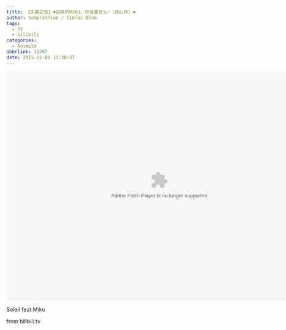 ```yaml
---
title: 【天籁之音】❤这样的MIKU，你会喜欢么~（良心作）❤
author: Semprathlon / Simfae Dean
tags:
  - PV
  - bilibili
categories:
  - Animate
abbrlink: 11497
date: 2015-12-08 13:36:47
---
```

<embed height="600" width="800" quality="high" allowfullscreen="true" type="application/x-shockwave-flash" src="http://static.hdslb.com/miniloader.swf" flashvars="aid=1783250&page=1" pluginspage="http://www.adobe.com/shockwave/download/download.cgi?P1_Prod_Version=ShockwaveFlash"/>

Soleil feat.Miku

from bilibili.tv

<!--more-->